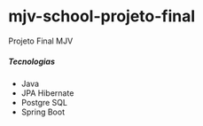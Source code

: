 # mjv-school-projeto-final
Projeto Final MJV


##### Tecnologias

* Java
* JPA Hibernate
* Postgre SQL
* Spring Boot

